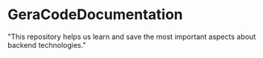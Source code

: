 # GeraCodeDocumentation
"This repository helps us learn and save the most important aspects about backend technologies."
